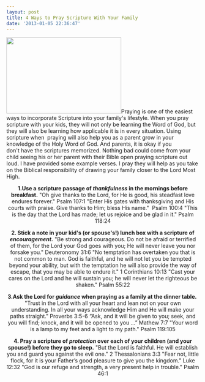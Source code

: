```yaml
---
layout: post
title: 4 Ways to Pray Scripture With Your Family
date: '2013-01-05 22:36:47'
---
```


<p style="text-align: left;"><img class="alignright size-medium wp-image-292" title="family bible study" src="http://mollysmith.org/wp-content/uploads/2013/01/family-bible-study-300x199.jpg" alt="" width="300" height="199" />Praying is one of the easiest ways to incorporate Scripture into your family's lifestyle. When you pray scripture with your kids, they will not only be learning the Word of God, but they will also be learning how applicable it is in every situation. Using scripture when  praying will also help you as a parent grow in your knowledge of the Holy Word of God. And parents, it is okay if you don't have the scriptures memorized. Nothing bad could come from your child seeing his or her parent with their Bible open praying scripture out loud. I have provided some example verses. I pray they will help as you take on the Biblical responsibility of drawing your family closer to the Lord Most High.</p>
<p style="text-align: center;"><strong>1.Use a scripture passage of <em>thankfulness</em> in the mornings before breakfast.</strong>
"Oh give thanks to the Lord, for He is good, his steadfast love endures forever." Psalm 107:1
"Enter His gates with thanksgiving and His courts with praise. Give thanks to Him; bless His name."  Psalm 100:4
"This is the day that the Lord has made; let us rejoice and be glad in it." Psalm 118:24</p>
<p style="text-align: center;"><strong>2. Stick a note in your kid's (or spouse's!) lunch box with a scripture of <em>encouragement</em>.</strong>
"Be strong and courageous. Do not be afraid or terrified of them, for the Lord your God goes with you; He will never leave you nor forsake you." Deuteronomy 31:6
"No temptation has overtaken you that is not common to man. God is faithful, and he will not let you be tempted beyond your ability, but with the temptation he will also provide the way of escape, that you may be able to endure it." 1 Corinthians 10:13
"Cast your cares on the Lord and he will sustain you; he will never let the righteous be shaken." Psalm 55:22</p>
<p style="text-align: center;"><strong>3.Ask the Lord for <em>guidance </em>when praying as a family at the dinner table. </strong>
"Trust in the Lord with all your heart and lean not on your own understanding. In all your ways acknowledge Him and He will make your paths straight." Proverbs 3:5-6
“Ask, and it will be given to you; seek, and you will find; knock, and it will be opened to you …” Mathew 7:7
"Your word is a lamp to my feet and a light to my path." Psalm 119:105</p>
<p style="text-align: center;"><strong>4. Pray a scripture of <em>protection</em> over each of your children (and your spouse!) before they go to sleep.</strong>
"But the Lord is faithful. He will establish you and guard you against the evil one." 2 Thessalonians 3:3
"Fear not, little flock, for it is your Father’s good pleasure to give you the kingdom." Luke 12:32
"God is our refuge and strength, a very present help in trouble." Psalm 46:1


</p>
<p style="text-align: center;">

</p>
<p style="text-align: center;"></p>
<p style="text-align: center;"></p>
<p style="text-align: center;"></p>
&nbsp;